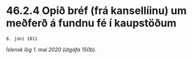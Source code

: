 # 46.2.4 Opið bréf (frá kansellíinu) um meðferð á fundnu fé í kaupstöðum

`8. júní 1811`

_Íslensk lög 1. maí 2020 (útgáfa 150b)._


